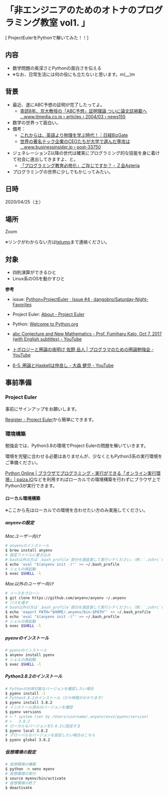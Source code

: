 # 「非エンジニアのためのオトナのプログラミング教室 vol1. 」
[ ProjectEulerをPythonで解いてみた！！]

## 内容
- 数学問題の奥深さとPythonの面白さを伝える
- ※なお、日常生活には何の役にも立たないと思います。m(__)m

## 背景
- 最近、遂にABC予想の証明が完了したってよ。
  - [査読8年、京大教授の「ABC予想」証明理論 ついに論文誌掲載へ \.\.\.www\.itmedia\.co\.jp › articles › 2004/03 › news155](https://www.itmedia.co.jp/news/articles/2004/03/news155.html)
- 数学の世界って面白い。
- 備考：
  - [これからは、英語より物理を学ぶ時代！｜日経BizGate](https://bizgate.nikkei.co.jp/article/DGXMZO2843303022032018000000?page=8)
  - [世界の著名テック企業のCEOたちが大学で選んだ専攻は \.\.\.www\.businessinsider\.jp › post\-33750](https://www.businessinsider.jp/post-33750)
- ジェネレーションZ以降の世代は確実にプログラミング的な技能を身に着けて社会に進出してきますよ、と。
  - [「プログラミング教育必修化」ご存じですか？ \- Ｚ会Asteria](https://www.zkai.co.jp/z-asteria/ms/programming/p1/)
- プログラミングの世界に少しでもかじってみたい。

## 日時
2020/04/25（土）

## 場所
Zoom

※リンクがわからない方は[telumo](https://github.com/telumo)まで連絡ください。

## 対象
- 四則演算ができるひと
- Linux系のOSを動かすひと

**参考**

- issue: [Python×ProjectEuler · Issue \#4 · dangobro/Saturday\-Night\-Favorites](https://github.com/dangobro/Saturday-Night-Favorites/issues/4)

- Project Euler: [About \- Project Euler](https://projecteuler.net/)

- Python: [Welcome to Python\.org](https://www.python.org/)

- [abc Conjecture and New Mathematics \- Prof\. Fumiharu Kato, Oct 7, 2017 \(with English subtitles\) \- YouTube](https://www.youtube.com/watch?v=fNS7N04DLAQ)
- [トポロジーと圏論の夜明け 佐野 岳人 \| プログラマのための圏論勉強会 \- YouTube](https://www.youtube.com/watch?v=h_YJDTdHhU4)
- [6\-5\. 圏論とHaskellは仲良し \- 大森 健児 \- YouTube](https://www.youtube.com/watch?v=hbaNIIDPf24)

## 事前準備

### Project Euler

事前にサインアップをお願いします。

[Register \- Project Euler](https://projecteuler.net/register)から簡単にできます。

### 環境構築

勉強会では、Python3.8の環境でProject Eulerの問題を解いていきます。

環境を完璧に合わせる必要はありませんが、少なくともPython3系の実行環境をご準備ください。

[Python Online \| ブラウザでプログラミング・実行ができる「オンライン実行環境」\| paiza\.IO](https://paiza.io/ja/projects/new?language=python3)などを利用すればローカルでの環境構築を行わずにブラウザ上でPython3が実行できます。


#### ローカル環境構築

※ここから先はローカルでの環境を合わせたい方のみ実施してください。

##### anyenvの設定

*Macユーザー向け*
```sh
# anyenvのインストール
$ brew install anyenv
# 設定ファイルに書き込み
# bash以外の方は`.bash_profile`部分を適宜直して実行シテください。（例：`.zshrc`など）
$ echo 'eval "$(anyenv init -)"' >> ~/.bash_profile
# シェルの再起動
$ exec $SHELL -l
```

*Mac以外のユーザー向け*
```sh
# ソースをクローン
$ git clone https://github.com/anyenv/anyenv ~/.anyenv
# パスを通す
# bash以外の方は`.bash_profile`部分を適宜直して実行シテください。（例：`.zshrc`など）
$ echo 'export PATH="$HOME/.anyenv/bin:$PATH"' >> ~/.bash_profile
$ echo 'eval "$(anyenv init -)"' >> ~/.bash_profile
# シェルの再起動
$ exec $SHELL -l
```

##### pyenvのインストール

```sh
# pyenvのインストール
$ anyenv install pyenv
# シェルの再起動
$ exec $SHELL -l
```

##### Python3.8.2のインストール

```sh
# Pythonの利用可能なバージョンを確認したい場合
$ pyenv install -l
# Python3.8.2のインストール（少々時間がかかります）
$ pyenv install 3.8.2
# インストール済みのバージョンを確認
$ pyenv versions
# > * system (set by /Users/username/.anyenv/envs/pyenv/version)
# >   3.8.2
# ローカルなバージョンを3.8.2に設定する
$ pyenv local 3.8.2
# グローバルなバージョンを設定したい場合はこちら
$ pyenv global 3.8.2
```

##### 仮想環境の設定

```sh
# 仮想環境の構築
$ python -m venv myenv
# 仮想環境の実行
$ source myenv/bin/activate
# 仮想環境の終了
$ deactivate
```
